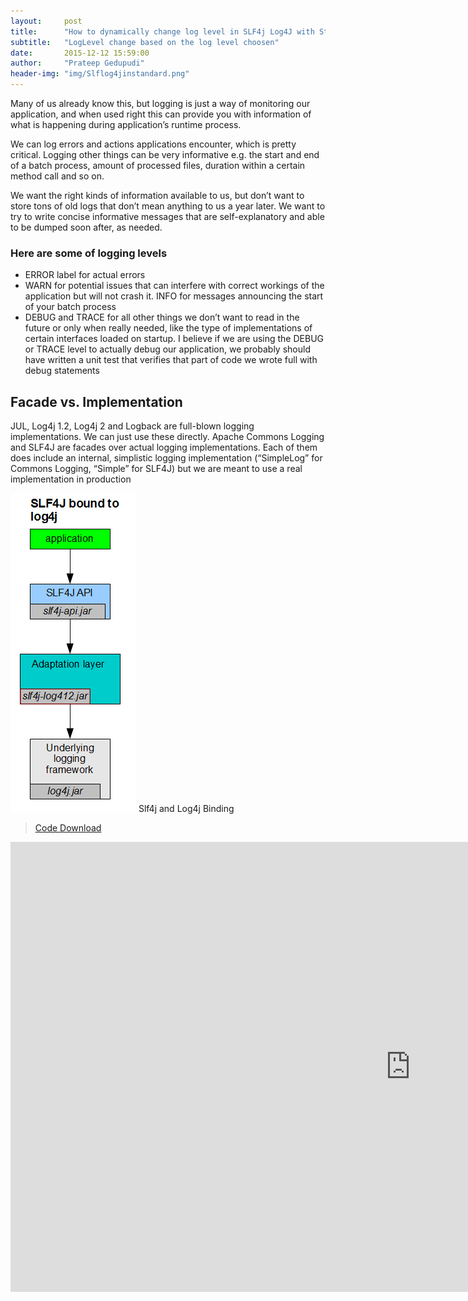 ```yaml
---
layout:     post
title:      "How to dynamically change log level in SLF4j Log4J with Standalone Java Class"
subtitle:   "LogLevel change based on the log level choosen"
date:       2015-12-12 15:59:00
author:     "Prateep Gedupudi"
header-img: "img/Slflog4jinstandard.png"
---
```

<p>
	Many of us already know this, but logging is just a way of monitoring our application, and when used right this can provide you with information of what is happening during application’s runtime process.
</p>
<p>
	We can log errors and actions applications encounter, which is pretty critical. Logging other things can be very informative e.g. the start and end of a batch process, amount of processed files, duration within a certain method call and so on.
</p>
<p>
	We want the right kinds of information available to us, but don’t want to store tons of old logs that don’t mean anything to us a year later. We want to try to write concise informative messages that are self-explanatory and able to be dumped soon after, as needed.
</p>
<h3 class="section-heading">Here are some of logging levels</h3>
<ul class="list-group">
  <li class="list-group-item">ERROR label for actual errors</li>
  <li class="list-group-item">WARN for potential issues that can interfere with correct workings of the application but will not crash it. INFO for messages announcing the start of your batch process</li>
  <li class="list-group-item">DEBUG and TRACE for all other things we don’t want to read in the future or only when really needed, like the type of implementations of certain interfaces loaded on startup. I believe if we are using the DEBUG or TRACE level to actually debug our application, we probably should have written a unit test that verifies that part of code we wrote full with debug statements</li>
</ul>

<h2 class="section-heading">Facade vs. Implementation</h2>
<p>
	JUL, Log4j 1.2, Log4j 2 and Logback are full-blown logging implementations. We can just use these directly.
	Apache Commons Logging and SLF4J are facades over actual logging implementations. Each of them does include an internal, simplistic logging implementation (“SimpleLog” for Commons Logging, “Simple” for SLF4J) but we are meant to use a real implementation in production
</p>
<img class="img-responsive center-block" src="/img/slf4jlog4jbinding.png" alt="">
<span class="caption text-muted">Slf4j and Log4j Binding</span>
<blockquote><a href="https://github.com/prateepgedupudi/Slf4jLog4jDemoApp.git">Code Download</a> </blockquote>

<div class="embed-responsive embed-responsive-16by9">
	<iframe width="1280" height="720" src="https://www.youtube.com/embed/9KJDWEyuhgE" frameborder="0" allowfullscreen></iframe>
</div>
